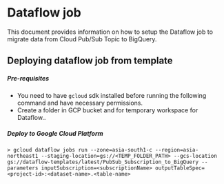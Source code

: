 # Dataflow job

This document provides information on how to setup the Dataflow job to migrate data from Cloud Pub/Sub Topic to BigQuery.

## Deploying dataflow job from template

##### Pre-requisites
* You need to have `gcloud` sdk installed before running the following command and have necessary permissions.
* Create a folder in GCP bucket and for temporary workspace for Dataflow..

##### Deploy to Google Cloud Platform
`> gcloud dataflow jobs run --zone=asia-south1-c --region=asia-northeast1 --staging-location=gs://<TEMP_FOLDER_PATH> --gcs-location gs://dataflow-templates/latest/PubSub_Subscription_to_BigQuery --parameters inputSubscription=<subscriptionName> outputTableSpec=<project-id>:<dataset-name>.<table-name>`

